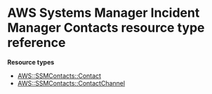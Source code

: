# AWS Systems Manager Incident Manager Contacts resource type reference<a name="AWS_SSMContacts"></a>

**Resource types**
+ [AWS::SSMContacts::Contact](aws-resource-ssmcontacts-contact.md)
+ [AWS::SSMContacts::ContactChannel](aws-resource-ssmcontacts-contactchannel.md)